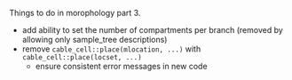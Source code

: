 Things to do in morophology part 3.

* add ability to set the number of compartments per branch (removed by allowing only sample_tree descriptions)
* remove `cable_cell::place(mlocation, ...)` with `cable_cell::place(locset, ...)`
    * ensure consistent error messages in new code
